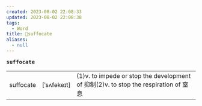 ```yaml
---
created: 2023-08-02 22:08:33
updated: 2023-08-02 22:08:38
tags:
  - Word
title: 📖suffocate
aliases:
  - null
---
```


<pre><strong>suffocate</strong></pre>
|   |   |   |
|---|---|---|
|suffocate|[ˈsʌfəkeɪt]|(1)v. to impede or stop the development of 抑制(2)v. to stop the respiration of 窒息|